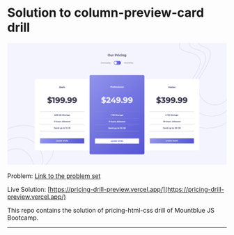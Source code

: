 # Solution to column-preview-card drill

![](./images/screenshot.png)

Problem: [Link to the problem set](https://gitlab.com/mountblue/js/pricing-html-css)

Live Solution: [https://pricing-drill-preview.vercel.app/](https://pricing-drill-preview.vercel.app/)

This repo contains the solution of pricing-html-css drill of Mountblue JS Bootcamp.

---